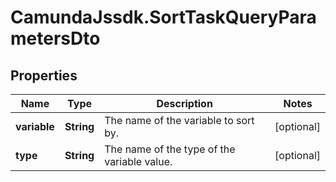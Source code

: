# CamundaJssdk.SortTaskQueryParametersDto

## Properties

Name | Type | Description | Notes
------------ | ------------- | ------------- | -------------
**variable** | **String** | The name of the variable to sort by. | [optional] 
**type** | **String** | The name of the type of the variable value. | [optional] 



